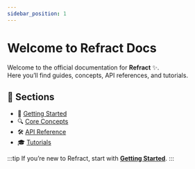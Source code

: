 ```yaml
---
sidebar_position: 1
---
```


# Welcome to Refract Docs

Welcome to the official documentation for **Refract** ✨.  
Here you’ll find guides, concepts, API references, and tutorials.

## 📖 Sections

- 🚀 [Getting Started](/docs/Getting%20Started/Introduction)
- 🔍 [Core Concepts](/docs/Concepts/refractions)
- 🛠 [API Reference](/docs/API/createComponent)
- 🎓 [Tutorials](/docs/Tutorials/counter-app)

:::tip
If you’re new to Refract, start with **[Getting Started](/docs/Getting%20Started/Introduction)**.
:::
